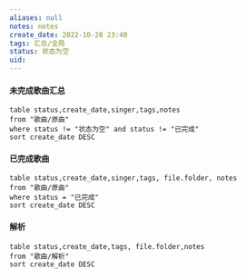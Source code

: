 ```yaml
---
aliases: null
notes: notes
create_date: 2022-10-28 23:40
tags: 汇总/全局
status: 状态为空
uid: 
---
```

#### 未完成歌曲汇总

```dataview
table status,create_date,singer,tags,notes
from "歌曲/原曲"
where status != "状态为空" and status != "已完成" 
sort create_date DESC 
```

#### 已完成歌曲

```dataview
table status,create_date,singer,tags, file.folder, notes
from "歌曲/原曲"
where status = "已完成"
sort create_date DESC 
```

#### 解析

```dataview
table status,create_date,tags, file.folder,notes
from "歌曲/解析"
sort create_date DESC 
```